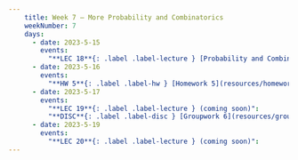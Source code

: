 ```yaml
---
    title: Week 7 – More Probability and Combinatorics
    weekNumber: 7
    days:
      - date: 2023-5-15
        events:
          "**LEC 18**{: .label .label-lecture } [Probability and Combinatorics Examples](resources/lecture/lec18.pdf) [✏️](resources/lecture/lec18_a00.pdf)":
      - date: 2023-5-16
        events:
          "**HW 5**{: .label .label-hw } [Homework 5](resources/homework/hw5/homework5.pdf) [🍃](https://www.overleaf.com/read/ctpttsrbbrpb)":
      - date: 2023-5-17
        events:
          "**LEC 19**{: .label .label-lecture } (coming soon)":
          "**DISC**{: .label .label-disc } [Groupwork 6](resources/groupwork/groupwork6.pdf)":
      - date: 2023-5-19
        events:
          "**LEC 20**{: .label .label-lecture } (coming soon)":
---
```


